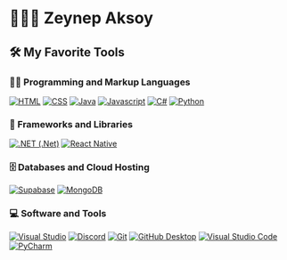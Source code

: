 # 👩🏻‍💻 Zeynep Aksoy


<summary><h2>🛠️ My Favorite Tools</h2></summary>

<h3>👨‍💻 Programming and Markup Languages</h3>
<p>
  <a href="#"><img alt="HTML" src="https://img.shields.io/badge/HTML-E34F26.svg?logo=html5&logoColor=white"></a>
  <a href="#"><img alt="CSS" src="https://img.shields.io/badge/CSS-1572B6.svg?logo=css3&logoColor=white"></a>
  <a href="#"><img alt="Java" src="https://img.shields.io/badge/Java-%23ED8B00.svg?logo=java&logoColor=white"></a>
  <a href="#"><img alt="Javascript" src="https://img.shields.io/badge/Javascript-F7DF1E.svg?logo=JavaScript&logoColor=white"></a>
  <a href="#"><img alt="C#" src="https://img.shields.io/badge/C%23-512BD4.svg?logo=csharp&logoColor=white"></a>
  <a href="#"><img alt="Python" src="https://img.shields.io/badge/Python-3776AB.svg?logo=Python&logoColor=white"></a>
  
</p>

<h3>🧰 Frameworks and Libraries</h3>

  <p>
    <a href="#"><img alt=".NET (.Net)" src="https://img.shields.io/badge/.NET-5C2D91?logo=.net&logoColor=white"></a>
     <a href="#"><img alt="React Native" src="https://img.shields.io/badge/React_Native-61DAFB.svg?logo=React&logoColor=white"></a>

    
  </p>

<h3>🗄️ Databases and Cloud Hosting</h3>

  <p>
      <a href="#"><img alt="Supabase" src="https://img.shields.io/badge/Supabase-%234DD0E1.svg?logo=supabase&logoColor=white"></a>
      <a href="#"><img alt="MongoDB"  src="https://img.shields.io/badge/MongoDB-47A248.svg?&logo=mongodb&logoColor=white"></a>
  </p>

  <h3>💻 Software and Tools</h3>

  <p>
      <a href="#"><img alt="Visual Studio" src="https://img.shields.io/badge/Visual%20Studio-8034A9.svg?logo=visual-studio-code&logoColor=white"></a>
      <a href="#"><img alt="Discord" src="https://img.shields.io/badge/-Discord-5865F2.svg?logo=discord&logoColor=white"></a>
      <a href="#"><img alt="Git" src="https://img.shields.io/badge/Git-F05033.svg?logo=git&logoColor=white"></a>
      <a href="#"><img alt="GitHub Desktop" src="https://img.shields.io/badge/GitHub%20Desktop-000000.svg?logo=github&logoColor=white"></a>
      <a href="#"><img alt="Visual Studio Code" src="https://img.shields.io/badge/Visual%20Studio%20Code-0078d7.svg?logo=visual-studio-code&logoColor=white"></a>
      <a href="#"><img alt="PyCharm" src="https://img.shields.io/badge/GitHub%20Desktop-000000.svg?logo=github&logoColor=white"></a>
    
  </p>
